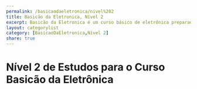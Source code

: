 ```yaml
---
permalink: /basicaodaeletronica/nivel%202
title: Basicão da Eletronica, Nível 2
excerpt: Basicão da Eletronica é um curso básico de eletrônica preparado especialmente para quem vai trabalhar com microcontroladores, ensinando conceitos básicos como uso de resistores, capacitores, diodos, leds e transitores, além de transformadores, de forma simples e didatíca. Nesta página serão listados os artigos relativo ao Nível 2 de estudos da Eletrônica Básica.
layout: categorylist
category: [BasicaoDaEletronica,Nivel 2]
share: true 
--- 
```


# Nível 2 de Estudos para o Curso Basicão da Eletrônica
